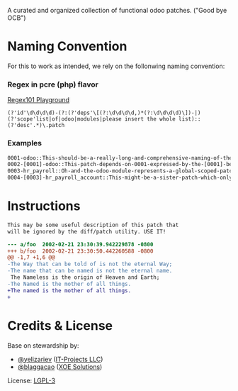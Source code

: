 A curated and organized collection of functional odoo patches. ("Good bye OCB")

# Naming Convention

For this to work as intended, we rely on the follonwing naming convention:

### Regex in pcre (php) flavor

[Regex101 Playground](https://regex101.com/r/kv21jD/2)

```regex
(?'id'\d\d\d\d)-(?:(?'deps'\[(?:\d\d\d\d,)*(?:\d\d\d\d)\])-|)(?'scope'list|of|odoo|modules|please insert the whole list)::(?'desc'.*)\.patch
```

### Examples
```bash
0001-odoo::This-should-be-a-really-long-and-comprehensive-naming-of-the-patch-to-save-on-OP-hoops.patch
0002-[0001]-odoo::This-patch-depends-on-0001-expressed-by-the-[0001]-before-the-module.patch
0003-hr_payroll::Oh-and-the-odoo-module-represents-a-global-scoped-patch-which-spans-more-than-one-module.patch
0004-[0003]-hr_payroll_account::This-might-be-a-sister-patch-which-only-can-be-ab=pplied-if-the-module-will-be-installed.patch
```

# Instructions
 ```patch
 This may be some useful description of this patch that
 will be ignored by the diff/patch utility. USE IT!

 --- a/foo  2002-02-21 23:30:39.942229878 -0800
 +++ b/foo  2002-02-21 23:30:50.442260588 -0800
 @@ -1,7 +1,6 @@
 -The Way that can be told of is not the eternal Way;
 -The name that can be named is not the eternal name.
  The Nameless is the origin of Heaven and Earth;
 -The Named is the mother of all things.
 +The named is the mother of all things.
 +
 ```

# Credits & License

Base on stewardship by:
 - [@yelizariev](https://github.com/yelizariev) ([IT-Projects LLC](https://it-projects.info))
 - [@blaggacao](https://github.com/blaggacao) ([XOE Solutions](https://xoe.solutions))

License: [LGPL-3](https://www.gnu.org/licenses/lgpl-3.0.en.html)